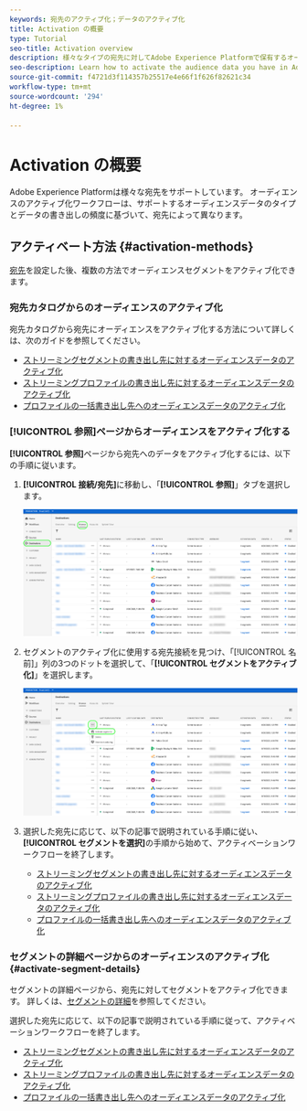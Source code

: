 ```yaml
---
keywords: 宛先のアクティブ化；データのアクティブ化
title: Activation の概要
type: Tutorial
seo-title: Activation overview
description: 様々なタイプの宛先に対してAdobe Experience Platformで保有するオーディエンスデータをアクティブ化する方法を説明します。
seo-description: Learn how to activate the audience data you have in Adobe Experience Platform to various types of destinations.
source-git-commit: f4721d3f114357b25517e4e66f1f626f82621c34
workflow-type: tm+mt
source-wordcount: '294'
ht-degree: 1%

---
```



# Activation の概要

Adobe Experience Platformは様々な宛先をサポートしています。 オーディエンスのアクティブ化ワークフローは、サポートするオーディエンスデータのタイプとデータの書き出しの頻度に基づいて、宛先によって異なります。

## アクティベート方法 {#activation-methods}

[宛先](connect-destination.md)を設定した後、複数の方法でオーディエンスセグメントをアクティブ化できます。

### 宛先カタログからのオーディエンスのアクティブ化

宛先カタログから宛先にオーディエンスをアクティブ化する方法について詳しくは、次のガイドを参照してください。

* [ストリーミングセグメントの書き出し先に対するオーディエンスデータのアクティブ化](activate-segment-streaming-destinations.md)
* [ストリーミングプロファイルの書き出し先に対するオーディエンスデータのアクティブ化](activate-streaming-profile-destinations.md)
* [プロファイルの一括書き出し先へのオーディエンスデータのアクティブ化](activate-batch-profile-destinations.md)

### [!UICONTROL 参照]ページからオーディエンスをアクティブ化する

**[!UICONTROL 参照]**&#x200B;ページから宛先へのデータをアクティブ化するには、以下の手順に従います。

1. **[!UICONTROL 接続/宛先]**&#x200B;に移動し、「**[!UICONTROL 参照]**」タブを選択します。

   ![「参照」タブ](../assets/ui/activation-overview/browse-tab.png)

1. セグメントのアクティブ化に使用する宛先接続を見つけ、「[!UICONTROL 名前]」列の3つのドットを選択して、「**[!UICONTROL セグメントをアクティブ化]**」を選択します。

   ![「セグメントをアクティブ化」ボタン](../assets/ui/activation-overview/activate-segments.png)

1. 選択した宛先に応じて、以下の記事で説明されている手順に従い、**[!UICONTROL セグメントを選択]**&#x200B;の手順から始めて、アクティベーションワークフローを終了します。

   * [ストリーミングセグメントの書き出し先に対するオーディエンスデータのアクティブ化](activate-segment-streaming-destinations.md)
   * [ストリーミングプロファイルの書き出し先に対するオーディエンスデータのアクティブ化](activate-streaming-profile-destinations.md)
   * [プロファイルの一括書き出し先へのオーディエンスデータのアクティブ化](activate-batch-profile-destinations.md)

### セグメントの詳細ページからのオーディエンスのアクティブ化 {#activate-segment-details}

セグメントの詳細ページから、宛先に対してセグメントをアクティブ化できます。 詳しくは、[セグメントの詳細](../../segmentation/ui/overview.md#segment-details)を参照してください。

選択した宛先に応じて、以下の記事で説明されている手順に従って、アクティベーションワークフローを終了します。

* [ストリーミングセグメントの書き出し先に対するオーディエンスデータのアクティブ化](activate-segment-streaming-destinations.md)
* [ストリーミングプロファイルの書き出し先に対するオーディエンスデータのアクティブ化](activate-streaming-profile-destinations.md)
* [プロファイルの一括書き出し先へのオーディエンスデータのアクティブ化](activate-batch-profile-destinations.md)